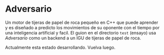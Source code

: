 # Adversario
Un motor de tijeras de papel de roca pequeño en C++ que puede aprender y es diseñado a predicto los movimientos de su oponente con el tiempo por una inteligencia artificial y facil. El guion en el directorio `test` (ensayo) usa _Adversario_ como un backend a un IGU de tijeras de papel de roca.

Actualmente esta estado desarrollando. Vuelva luego.
